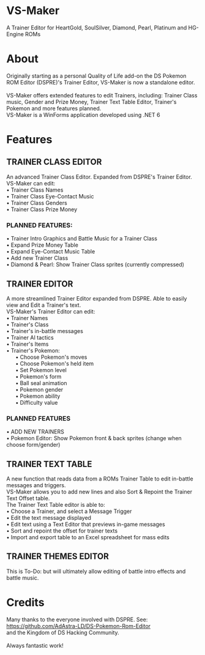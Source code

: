 # VS-Maker
A Trainer Editor for HeartGold, SoulSilver, Diamond, Pearl, Platinum and HG-Engine ROMs

# About
Originally starting as a personal Quality of Life add-on the DS Pokemon ROM Editor (DSPRE)'s Trainer Editor, VS-Maker is now a standalone editor.
<br/><br/>VS-Maker offers extended features to edit Trainers, including: Trainer Class music, Gender and Prize Money, Trainer Text Table Editor, Trainer's Pokemon and more features planned.
<br/>VS-Maker is a WinForms application developed using .NET 6

# Features
## **TRAINER CLASS EDITOR**
An advanced Trainer Class Editor. Expanded from DSPRE's Trainer Editor.
<br/>VS-Maker can edit:
<br/>• Trainer Class Names
<br/>• Trainer Class Eye-Contact Music
<br/>• Trainer Class Genders
<br/>• Trainer Class Prize Money
<br/>
### **PLANNED FEATURES:**
• Trainer Intro Graphics and Battle Music for a Trainer Class
<br/>• Expand Prize Money Table
<br/>• Expand Eye-Contact Music Table
<br/>• Add new Trainer Class
<br/>• Diamond & Pearl: Show Trainer Class sprites (currently compressed)
<br/>
## **TRAINER EDITOR**
A more streamlined Trainer Editor expanded from DSPRE. Able to easily view and Edit a Trainer's text.
<br/>VS-Maker's Trainer Editor can edit:
<br/>• Trainer Names
<br/>• Trainer's Class
<br/>• Trainer's in-battle messages
<br/>• Trainer AI tactics
<br/>• Trainer's Items
<br/>• Trainer's Pokemon:
<br/>&nbsp;&nbsp;&nbsp;&nbsp;&nbsp;&nbsp;• Choose Pokemon's moves
<br/>&nbsp;&nbsp;&nbsp;&nbsp;&nbsp;&nbsp;• Choose Pokemon's held item
<br/>&nbsp;&nbsp;&nbsp;&nbsp;&nbsp;&nbsp;• Set Pokemon level
<br/>&nbsp;&nbsp;&nbsp;&nbsp;&nbsp;&nbsp;• Pokemon's form
<br/>&nbsp;&nbsp;&nbsp;&nbsp;&nbsp;&nbsp;• Ball seal animation
<br/>&nbsp;&nbsp;&nbsp;&nbsp;&nbsp;&nbsp;• Pokemon gender
<br/>&nbsp;&nbsp;&nbsp;&nbsp;&nbsp;&nbsp;• Pokemon ability
<br/>&nbsp;&nbsp;&nbsp;&nbsp;&nbsp;&nbsp;• Difficulty value
<br/>     
### **PLANNED FEATURES**
• ADD NEW TRAINERS
<br/>• Pokemon Editor: Show Pokemon front & back sprites (change when choose form/gender)
<br/>
## **TRAINER TEXT TABLE**
A new function that reads data from a ROMs Trainer Table to edit in-battle messages and triggers.
<br/>VS-Maker allows you to add new lines and also Sort & Repoint the Trainer Text Offset table.
<br/>The Trainer Text Table editor is able to:
<br/>• Choose a Trainer, and select a Message Trigger
<br/>• Edit the text message displayed
<br/>• Edit text using a Text Editor that previews in-game messages
<br/>• Sort and repoint the offset for trainer texts
<br/>• Import and export table to an Excel spreadsheet for mass edits
<br/>

## **TRAINER THEMES EDITOR**
This is To-Do: but will ultimately allow editing of battle intro effects and battle music.
# Credits
Many thanks to the everyone involved with DSPRE. See: https://github.com/AdAstra-LD/DS-Pokemon-Rom-Editor
<br/>and the Kingdom of DS Hacking Community. 
<br/><br/>Always fantastic work!
# 
